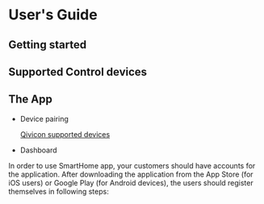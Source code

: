 # User's Guide

## Getting started



## Supported Control devices
## The App
* Device pairing

  [Qivicon supported devices](https://www.qivicon.com/assets/Products/Uploads/QIVICON-Kompatibilitaetsliste.pdf)
* Dashboard

In order to use SmartHome app, your customers should have accounts for the application. After downloading the application from the App Store (for iOS users) or Google Play (for Android devices), the users should register themselves in following steps:


